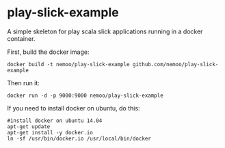 play-slick-example
==================

A simple skeleton for play scala slick applications running in a docker container.

First, build the docker image: 
```
docker build -t nemoo/play-slick-example github.com/nemoo/play-slick-example
```
Then run it:
```
docker run -d -p 9000:9000 nemoo/play-slick-example
```

If you need to install docker on ubuntu, do this:
```
#install docker on ubuntu 14.04
apt-get update
apt-get install -y docker.io
ln -sf /usr/bin/docker.io /usr/local/bin/docker
```
